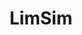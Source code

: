 ---
layout: page
title: LimSim
description: A Long-term Interactive Multi-scenario traffic Simulator.
img: assets/projects/LimSim/Logo.jpg
importance: 1
category: Decision & Planning
redirect: https://github.com/PJLab-ADG/LimSim
---